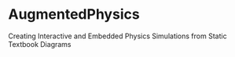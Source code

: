 # AugmentedPhysics
Creating Interactive and Embedded Physics Simulations from Static Textbook Diagrams
